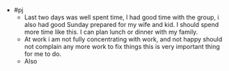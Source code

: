 - #pj
	- Last two days was well spent time, I had good time with the group, i also had good Sunday prepared for my wife and kid. I should spend more time like this. I can plan lunch or dinner with my family.
	- At work i am not fully concentrating with work, and not happy should not complain any more work to fix things this is very important thing for me to do.
	- Also